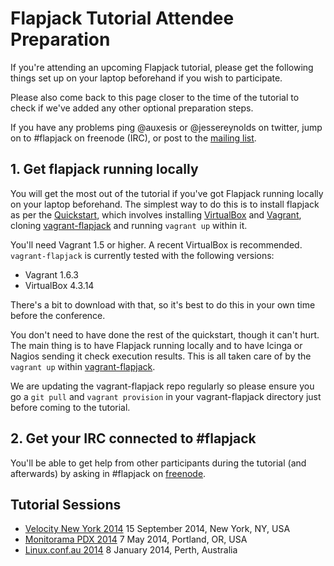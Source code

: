 # Flapjack Tutorial Attendee Preparation

If you're attending an upcoming Flapjack tutorial, please get the following things set up on your laptop beforehand if you wish to participate.

Please also come back to this page closer to the time of the tutorial to check if we've added any other optional preparation steps.

If you have any problems ping @auxesis or @jessereynolds on twitter, jump on to #flapjack on freenode (IRC), or post to the [mailing list](https://groups.google.com/forum/#!forum/flapjack-project).

## 1. Get flapjack running locally

You will get the most out of the tutorial if you've got Flapjack running locally on your laptop beforehand. The simplest way to do this is to install flapjack as per the [Quickstart](http://flapjack.io/quickstart), which involves installing [VirtualBox](https://www.virtualbox.org/) and [Vagrant](http://www.vagrantup.com/), cloning [vagrant-flapjack](https://github.com/flapjack/vagrant-flapjack) and running `vagrant up` within it.

You'll need Vagrant 1.5 or higher. A recent VirtualBox is recommended. `vagrant-flapjack` is currently tested with the following versions:

- Vagrant 1.6.3
- VirtualBox 4.3.14

There's a bit to download with that, so it's best to do this in your own time before the conference.

You don't need to have done the rest of the quickstart, though it can't hurt. The main thing is to have Flapjack running locally and to have Icinga or Nagios sending it check execution results. This is all taken care of by the `vagrant up` within [vagrant-flapjack](https://github.com/flapjack/vagrant-flapjack).

We are updating the vagrant-flapjack repo regularly so please ensure you go a `git pull` and `vagrant provision` in your vagrant-flapjack directory just before coming to the tutorial.

## 2. Get your IRC connected to #flapjack

You'll be able to get help from other participants during the tutorial (and afterwards) by asking in #flapjack on [freenode](https://freenode.net/).


## Tutorial Sessions

- [Velocity New York 2014](http://velocityconf.com/velocityny2014/public/schedule/detail/35835) 15 September 2014, New York, NY, USA
- [Monitorama PDX 2014](http://monitorama.com/) 7 May 2014, Portland, OR, USA
- [Linux.conf.au 2014](http://lca2014.linux.org.au/schedule/30261/view_talk?day=wednesday) 8 January 2014, Perth, Australia

